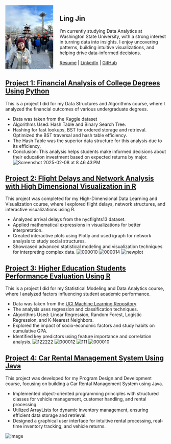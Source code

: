 <div style="display: flex; align-items: flex-start; gap: 20px;">
  <img src="IMG_9900.png" alt="Ling Jin" style="width: 160px; height: 200px; object-fit: cover; border: none;" />

  <div>
    <h2>Ling Jin</h2>
    <p>
      I’m currently studying Data Analytics at Washington State University, with a strong interest in turning data into insights.
      I enjoy uncovering patterns, building intuitive visualizations, and helping drive data-informed decisions.
    </p>
    <p style="margin-top: 10px;">
      <a href="Resume.pdf" target="_blank">Resume</a> |
      <a href="https://www.linkedin.com/in/lingjin0913/" target="_blank">LinkedIn</a> |
      <a href="https://github.com/lingjin0725" target="_blank">GitHub</a>
    </p>
  </div>
</div>







## [Project 1: Financial Analysis of College Degrees Using Python](https://github.com/lingjin0725/Python)

This is a project I did for my Data Structures and Algorithms course, where I analyzed the financial outcomes of various undergraduate degrees.  

- Data was taken from the Kaggle dataset 
- Algorithms Used: Hash Table and Binary Search Tree.
- Hashing for fast lookups, BST for ordered storage and retrieval. Optimized the BST traversal and hash table efficiency.
- The Hash Table was the superior data structure for this analysis due to its efficiency.
- Conclusion: This analysis helps students make informed decisions about their education investment based on expected returns by major.  
![Screenshot 2025-02-08 at 8 46 43 PM](https://github.com/user-attachments/assets/d4282b7b-a1ba-4112-8dbd-cd5d4015229f)

## [Project 2: Flight Delays and Network Analysis with High Dimensional Visualization in R](https://github.com/lingjin0725/nycflights13)

This project was completed for my High-Dimensional Data Learning and Visualization course, where I explored flight delays, network structures, and interactive visualizations using R. 
- Analyzed arrival delays from the nycflights13 dataset.
- Applied mathematical expressions in visualizations for better interpretation.
- Created interactive plots using Plotly and used igraph for network analysis to study social structures.
- Showcased advanced statistical modeling and visualization techniques for interpreting complex data.
![000010](https://github.com/user-attachments/assets/9c3bd060-5849-47d0-a316-01a423566341)
![000014](https://github.com/user-attachments/assets/bd5b29f7-a38b-452b-8ba9-a189877e183e)
![newplot](https://github.com/user-attachments/assets/f0b5d0ef-758f-4b94-a901-c66e6a8dd536)


## [Project 3: Higher Education Students Performance Evaluation Using R](https://github.com/lingjin0725/R)

This is a project I did for my Statistical Modeling and Data Analytics course, where I analyzed factors influencing student academic performance.  

- Data was taken from the [UCI Machine Learning Repository](https://archive.ics.uci.edu/dataset/856/higher+education+students+performance+evaluation)
- The analysis uses regression and classification techniques. 
- Algorithms Used: Linear Regression, Random Forest, Logistic Regression, and K-Nearest Neighbors.  
- Explored the impact of socio-economic factors and study habits on cumulative GPA.
- Identified key predictors using feature importance and correlation analysis.
![122222](https://github.com/user-attachments/assets/5a9c7d91-5b41-406e-a1f1-11961732b75f)
![000012](https://github.com/user-attachments/assets/abf7c6f3-1d8e-4fd0-bedf-fb4af7a9d071)
![111](https://github.com/user-attachments/assets/87f405a2-73d6-4e67-9679-cc1b84545c2e)
![000010](https://github.com/user-attachments/assets/cd9979e2-624d-432c-a26a-b057f53472db)


## [Project 4: Car Rental Management System Using Java](https://github.com/lingjin0725/Java)

This project was developed for my Program Design and Development course, focusing on building a Car Rental Management System using Java.  

- Implemented object-oriented programming principles with structured classes for vehicle management, customer handling, and rental processing.  
- Utilized ArrayLists for dynamic inventory management, ensuring efficient data storage and retrieval.  
- Designed a graphical user interface for intuitive rental processing, real-time inventory tracking, and vehicle returns.  


![image](https://github.com/user-attachments/assets/239f843a-bc02-4f60-951a-79e3379fb7ab)
